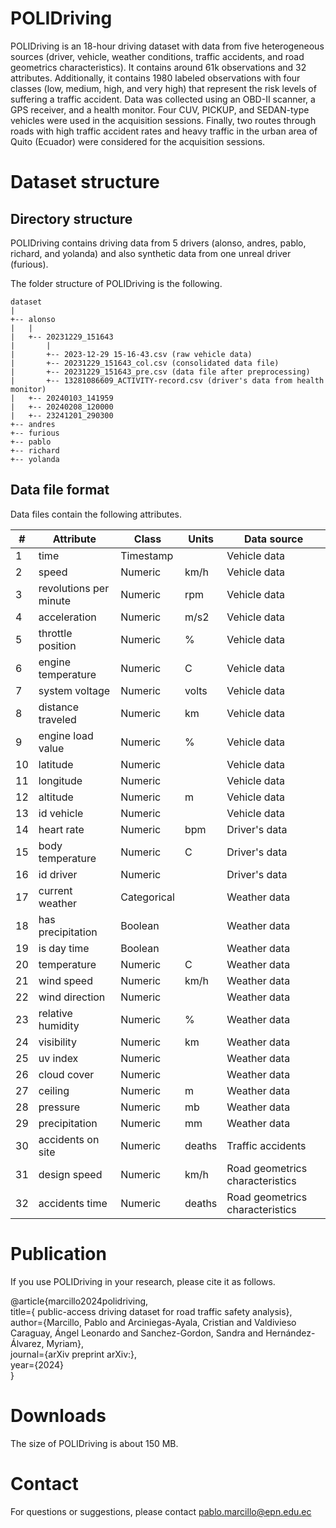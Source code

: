 # POLIDriving

POLIDriving is an 18-hour driving dataset with data from five heterogeneous sources (driver, vehicle, weather conditions, traffic accidents, and road geometrics characteristics). It contains around 61k observations and 32 attributes. Additionally, it contains 1980 labeled observations with four classes (low, medium, high, and very high) that represent the risk levels of suffering a traffic accident. Data was collected using an OBD-II scanner, a GPS receiver, and a health monitor. Four CUV, PICKUP, and SEDAN-type vehicles were used in the acquisition sessions. Finally, two routes through roads with high traffic accident rates and heavy traffic in the urban area of Quito (Ecuador) were considered for the acquisition sessions.

# Dataset structure

## Directory structure

POLIDriving contains driving data from 5 drivers (alonso, andres, pablo, richard, and yolanda) and also synthetic data from one unreal driver (furious).  

The folder structure of POLIDriving is the following.

```
dataset
|
+-- alonso
|   |
|   +-- 20231229_151643
|       |
|       +-- 2023-12-29 15-16-43.csv (raw vehicle data)
|       +-- 20231229_151643_col.csv (consolidated data file)
|       +-- 20231229_151643_pre.csv (data file after preprocessing)
|       +-- 13281086609_ACTIVITY-record.csv (driver's data from health monitor)
|   +-- 20240103_141959
|   +-- 20240208_120000
|   +-- 23241201_290300
+-- andres
+-- furious
+-- pablo
+-- richard
+-- yolanda
```

## Data file format

Data files contain the following attributes.

|#|Attribute|Class|Units|Data source|
|-|---|---|---|---|
|1|time|Timestamp||Vehicle data|
|2|speed|Numeric|km/h|Vehicle data|
|3|revolutions per minute|Numeric|rpm|Vehicle data|
|4|acceleration|Numeric|m/s2|Vehicle data|
|5|throttle position|Numeric|%|Vehicle data|
|6|engine temperature|Numeric|C|Vehicle data|
|7|system voltage|Numeric|volts|Vehicle data|
|8|distance traveled|Numeric|km|Vehicle data|
|9|engine load value|Numeric|%|Vehicle data|
|10|latitude|Numeric||Vehicle data|
|11|longitude|Numeric||Vehicle data|
|12|altitude|Numeric|m|Vehicle data|
|13|id vehicle|Numeric||Vehicle data|
|14|heart rate|Numeric|bpm|Driver's data|
|15|body temperature|Numeric|C|Driver's data|
|16|id driver|Numeric||Driver's data|
|17|current weather|Categorical||Weather data|
|18|has precipitation|Boolean||Weather data|
|19|is day time|Boolean||Weather data|
|20|temperature|Numeric|C|Weather data|
|21|wind speed|Numeric|km/h|Weather data|
|22|wind direction|Numeric||Weather data|
|23|relative humidity|Numeric|%|Weather data|
|24|visibility|Numeric|km|Weather data|
|25|uv index|Numeric||Weather data|
|26|cloud cover|Numeric||Weather data|
|27|ceiling|Numeric|m|Weather data|
|28|pressure|Numeric|mb|Weather data|
|29|precipitation|Numeric|mm|Weather data|
|30|accidents on site|Numeric|deaths|Traffic accidents|
|31|design speed|Numeric|km/h|Road geometrics characteristics|
|32|accidents time|Numeric|deaths|Road geometrics characteristics|

# Publication

If you use POLIDriving in your research, please cite it as follows.

@article{marcillo2024polidriving,  
title={ public-access driving dataset for road traffic safety analysis},  
author={Marcillo, Pablo and Arciniegas-Ayala, Cristian and Valdivieso Caraguay, Ángel Leonardo and Sanchez-Gordon, Sandra and Hernández-Álvarez, Myriam},  
journal={arXiv preprint arXiv:},  
year={2024}  
}

# Downloads

The size of POLIDriving is about 150 MB.

# Contact

For questions or suggestions, please contact pablo.marcillo@epn.edu.ec
